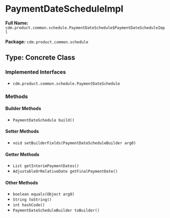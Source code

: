 # PaymentDateScheduleImpl

**Full Name:** `cdm.product.common.schedule.PaymentDateSchedule$PaymentDateScheduleImpl`

**Package:** `cdm.product.common.schedule`

## Type: Concrete Class

### Implemented Interfaces

- `cdm.product.common.schedule.PaymentDateSchedule`

### Methods

#### Builder Methods

- `PaymentDateSchedule build()`

#### Setter Methods

- `void setBuilderFields(PaymentDateScheduleBuilder arg0)`

#### Getter Methods

- `List getInterimPaymentDates()`
- `AdjustableOrRelativeDate getFinalPaymentDate()`

#### Other Methods

- `boolean equals(Object arg0)`
- `String toString()`
- `int hashCode()`
- `PaymentDateScheduleBuilder toBuilder()`

